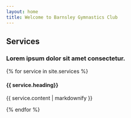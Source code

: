 ```yaml
---
layout: home
title: Welcome to Barnsley Gymnastics Club
---
```


<!-- Services -->
  <section class="page-section" id="services">
    <div class="container">
      <div class="row">
        <div class="col-lg-12 text-center">
          <h2 class="section-heading text-uppercase">Services</h2>
          <h3 class="section-subheading text-muted">Lorem ipsum dolor sit amet consectetur.</h3>
        </div>
      </div>
      <div class="row text-center">
        {% for service in site.services %}
        <div class="col-md-4">
            <span class="fa-stack fa-4x">
                <i class="fas fa-circle fa-stack-2x text-primary"></i>
                <i class="fas fa-{{ service.fa_icon }} fa-stack-1x fa-inverse"></i>
            </span>
            <h4 class="service-heading">{{ service.heading}}</h4>
            <p class="text-muted">
                    {{ service.content | markdownify }}
            </p>
        </div>
        {% endfor %}
      </div>
    </div>
  </section>
